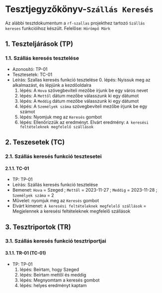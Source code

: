 # Tesztjegyzőkönyv-`Szállás Keresés`

Az alábbi tesztdokumentum a `rf-szallas` projekthez tartozó `Szállás kereses` funkcióihoz készült. Felelőse: `Hörömpő Márk`

## 1. Teszteljárások (TP)

### 1.1. Szállás keresés tesztelése
- Azonosító: TP-01
- Tesztesetek: TC-01
- Leírás: Szallas keresés funkció tesztelése
    0. lépés: Nyissuk meg az alkalmazást, és lépjünk a kezdőoldalra
    1. lépés: A `Hova` szövegbeviteli mezőbe írjunk be egy város nevet
    2. lépés: A `Mettől` dátum mezőbe válasszunk ki egy dátumot
    3. lépés: A `Meddig` dátum mezőbe válasszunk ki egy dátumot
    4. lépés: A `Személyek száma` szövegbeviteli mezőbe írjunk be egy számot
    5. lépés: Nyomjuk meg az `Keresés` gombot
    6. lépés: Ellenőrizzük az eredményt. Elvárt eredmény: `A keresési feltételeknek megfelelő szállások`
## 2. Teszesetek (TC)

### 2.1. Szállás keresés funkció tesztesetei

#### 2.1.1. TC-01
- TP: TP-01
- Leírás: Szállás keresés funkció tesztelése
- Bemenet: `Hova` = Szeged ; `Mettől` = 2023-11-27 ; `Meddig` = 2023-11-28 ; `Személyek száma` = 2
- Művelet: nyomjuk meg az `Keresés` gombot
- Elvárt kimenet: `A keresési feltételeknek megfelelő szállások` = Megjelennek a keresési feltételeknek megfelelő szállások

## 3. Tesztriportok (TR)

### 3.1. Szállás keresés funkció tesztriportjai

#### 3.1.1. TR-01 (TC-01)
- TP: TP-01
  1. lépés: Beírtam, hogy Szeged
  2. lépés: Beírtam mettől és meddig
  3. lépés: Megnyomtam a keresés gombot
  4. lépés: helyes eredményt kaptam
